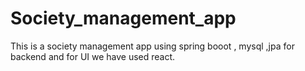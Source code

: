 # Society_management_app
This is a society management app using spring booot , mysql  ,jpa for backend and for UI we have used react.
